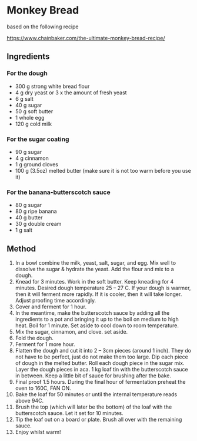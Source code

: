 Monkey Bread
===

based on the following recipe

https://www.chainbaker.com/the-ultimate-monkey-bread-recipe/

Ingredients
---

### For the dough

* 300 g strong white bread flour
* 4 g dry yeast or 3 x the amount of fresh yeast
* 6 g salt
* 40 g sugar
* 50 g soft butter
* 1 whole egg
* 120 g cold milk

### For the sugar coating

* 90 g sugar
* 4 g cinnamon
* 1 g ground cloves
* 100 g (3.5oz) melted butter (make sure it is not too warm before you use it)

### For the banana-butterscotch sauce

* 80 g sugar
* 80 g ripe banana
* 40 g butter
* 30 g double cream
* 1 g salt

Method
---

1. In a bowl combine the milk, yeast, salt, sugar, and egg. Mix well to dissolve the sugar & hydrate the yeast. Add the flour and mix to a dough.
1. Knead for 3 minutes. Work in the soft butter. Keep kneading for 4 minutes. Desired dough temperature 25 – 27 C. If your dough is warmer, then it will ferment more rapidly. If it is cooler, then it will take longer. Adjust proofing time accordingly.
1. Cover and ferment for 1 hour.
1. In the meantime, make the butterscotch sauce by adding all the ingredients to a pot and bringing it up to the boil on medium to high heat. Boil for 1 minute. Set aside to cool down to room temperature.
1. Mix the sugar, cinnamon, and clove. set aside.
1. Fold the dough.
1. Ferment for 1 more hour.
1. Flatten the dough and cut it into 2 – 3cm pieces (around 1 inch). They do not have to be perfect, just do not make them too large. Dip each piece of dough in the melted butter. Roll each dough piece in the sugar mix. Layer the dough pieces in aca. 1 kg loaf tin with the butterscotch sauce in between. Keep a little bit of sauce for brushing after the bake.
1. Final proof 1.5 hours. During the final hour of fermentation preheat the oven to 160C, FAN ON.
1. Bake the loaf for 50 minutes or until the internal temperature reads above 94C.
1. Brush the top (which will later be the bottom) of the loaf with the butterscotch sauce. Let it set for 10 minutes.
1. Tip the loaf out on a board or plate. Brush all over with the remaining sauce.
1. Enjoy whilst warm!